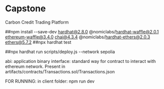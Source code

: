 # Capstone
Carbon Credit Trading Platform

##npm install --save-dev hardhat@2.8.0 @nomiclabs/hardhat-waffle@2.0.1 ethereum-waffle@3.4.0 chai@4.3.4 @nomiclabs/hardhat-ethers@2.0.3 ethers@5.7.2
##npx hardhat test

##npx hardhat run scripts/deploy.js --network sepolia

abi: application binary interface: standard way for contract to interact with ethereum network.
Present in artifacts/contracts/Transactions.sol/Transactions.json

FOR RUNNING: in client folder: npm run dev